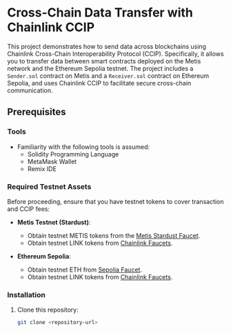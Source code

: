 # Cross-Chain Data Transfer with Chainlink CCIP

This project demonstrates how to send data across blockchains using Chainlink Cross-Chain Interoperability Protocol (CCIP). Specifically, it allows you to transfer data between smart contracts deployed on the Metis network and the Ethereum Sepolia testnet. The project includes a `Sender.sol` contract on Metis and a `Receiver.sol` contract on Ethereum Sepolia, and uses Chainlink CCIP to facilitate secure cross-chain communication.

## Prerequisites

### Tools
- Familiarity with the following tools is assumed:
  - Solidity Programming Language
  - MetaMask Wallet
  - Remix IDE

### Required Testnet Assets
Before proceeding, ensure that you have testnet tokens to cover transaction and CCIP fees:

- **Metis Testnet (Stardust)**:
  - Obtain testnet METIS tokens from the [Metis Stardust Faucet](https://faucet.metis.io/).
  - Obtain testnet LINK tokens from [Chainlink Faucets](https://faucets.chain.link/).

- **Ethereum Sepolia**:
  - Obtain testnet ETH from [Sepolia Faucet](https://sepoliafaucet.com/).
  - Obtain testnet LINK tokens from [Chainlink Faucets](https://faucets.chain.link/).

### Installation

1. Clone this repository:
   ```bash
   git clone <repository-url>
